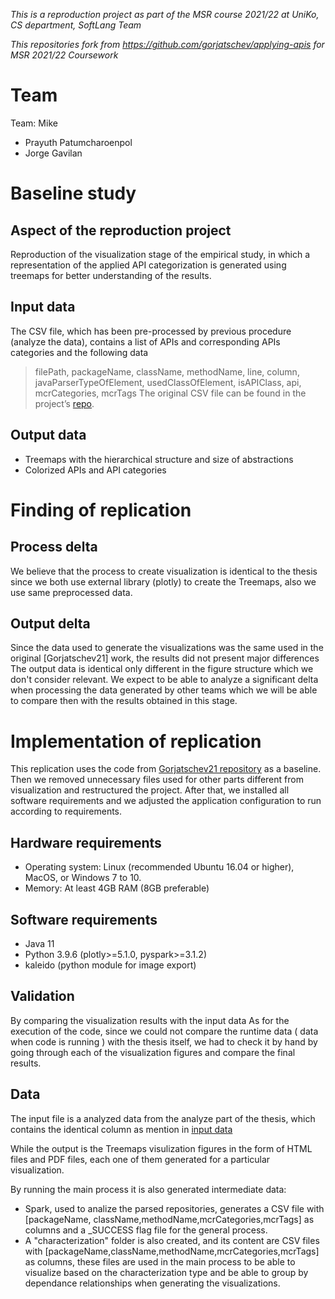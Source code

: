 *This is a reproduction project as part of the MSR course 2021/22 at UniKo, CS department, SoftLang Team*

*This repositories fork from https://github.com/gorjatschev/applying-apis for MSR 2021/22 Coursework*

# Team
Team: Mike
* Prayuth Patumcharoenpol
* Jorge Gavilan

# Baseline study

## Aspect of the reproduction project
Reproduction of the visualization stage of the empirical study,  in which a representation of the applied API categorization is generated using treemaps for better understanding of the results.

## Input data
The CSV file, which has been pre-processed by previous procedure (analyze the data), contains a list of APIs and corresponding APIs categories and the following data
 > filePath, packageName, className, methodName, line, column, javaParserTypeOfElement, usedClassOfElement, isAPIClass, api, mcrCategories, mcrTags
The original CSV file can be found in the project’s [repo](https://github.com/gorjatschev/applying-apis/tree/main/output).



## Output data
* Treemaps with the hierarchical structure and size of abstractions
* Colorized APIs and API categories

# Finding of replication

## Process delta

We believe that the process to create visualization is identical to the thesis since we both use external library (plotly) to create the Treemaps, also we use same preprocessed data.

## Output delta

Since the data used to generate the visualizations was the same used in the original [Gorjatschev21] work, the results did not present major differences
The output data is identical only different in the figure structure which we don't consider relevant.
We expect to be able to analyze a significant delta when processing the data generated by other teams which we will be able to compare then with the results obtained in this stage.


# Implementation of replication

This replication uses the code from [Gorjatschev21 repository](https://github.com/gorjatschev/applying-apis) as a baseline. Then we removed unnecessary files used for other parts different from visualization and restructured the project. After that, we installed all software requirements and we adjusted the application configuration to run according to requirements.

## Hardware requirements
* Operating system: Linux (recommended Ubuntu 16.04 or higher), MacOS, or Windows 7 to 10.
* Memory: At least 4GB RAM (8GB preferable)

## Software requirements
* Java 11 
* Python 3.9.6 (plotly>=5.1.0, pyspark>=3.1.2)
* kaleido (python module for image export)

## Validation
By comparing the visualization results with the input data 
As for the execution of the code, since we could not compare the runtime data ( data when code is running ) with the thesis itself, we had to check it by hand by going through each of the visualization figures and compare the final results.


## Data
The input file is a analyzed data from the analyze part of the thesis, which contains the identical column as mention in [input data](#input-data)

 
While the output is the Treemaps visulization figures in the form of HTML files and PDF files, each one of them generated for a particular visualization.

By running the main process it is also generated intermediate data:
* Spark, used to analize the parsed repositories, generates a CSV file with [packageName, className,methodName,mcrCategories,mcrTags] as columns and a _SUCCESS flag file for the general process.
* A "characterization" folder is also created, and its content are CSV files with [packageName,className,methodName,mcrCategories,mcrTags] as columns, these files are used in the main process to be able to visualize based on the characterization type and be able to group by dependance relationships when generating the visualizations.




